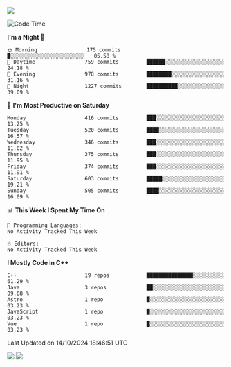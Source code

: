 ![](https://komarev.com/ghpvc/?username=lilpidgey&color=red)
<!--START_SECTION:waka-->
![Code Time](http://img.shields.io/badge/Code%20Time-1%2C491%20hrs%2018%20mins-blue)

**I'm a Night 🦉** 

```text
🌞 Morning                175 commits         █░░░░░░░░░░░░░░░░░░░░░░░░   05.58 % 
🌆 Daytime                759 commits         ██████░░░░░░░░░░░░░░░░░░░   24.18 % 
🌃 Evening                978 commits         ████████░░░░░░░░░░░░░░░░░   31.16 % 
🌙 Night                  1227 commits        ██████████░░░░░░░░░░░░░░░   39.09 % 
```
📅 **I'm Most Productive on Saturday** 

```text
Monday                   416 commits         ███░░░░░░░░░░░░░░░░░░░░░░   13.25 % 
Tuesday                  520 commits         ████░░░░░░░░░░░░░░░░░░░░░   16.57 % 
Wednesday                346 commits         ███░░░░░░░░░░░░░░░░░░░░░░   11.02 % 
Thursday                 375 commits         ███░░░░░░░░░░░░░░░░░░░░░░   11.95 % 
Friday                   374 commits         ███░░░░░░░░░░░░░░░░░░░░░░   11.91 % 
Saturday                 603 commits         █████░░░░░░░░░░░░░░░░░░░░   19.21 % 
Sunday                   505 commits         ████░░░░░░░░░░░░░░░░░░░░░   16.09 % 
```


📊 **This Week I Spent My Time On** 

```text
💬 Programming Languages: 
No Activity Tracked This Week

🔥 Editors: 
No Activity Tracked This Week
```

**I Mostly Code in C++** 

```text
C++                      19 repos            ███████████████░░░░░░░░░░   61.29 % 
Java                     3 repos             ██░░░░░░░░░░░░░░░░░░░░░░░   09.68 % 
Astro                    1 repo              █░░░░░░░░░░░░░░░░░░░░░░░░   03.23 % 
JavaScript               1 repo              █░░░░░░░░░░░░░░░░░░░░░░░░   03.23 % 
Vue                      1 repo              █░░░░░░░░░░░░░░░░░░░░░░░░   03.23 % 
```




 Last Updated on 14/10/2024 18:46:51 UTC
<!--END_SECTION:waka-->
![](https://hit.yhype.me/github/profile?user_id=42968544)
![](https://komarev.com/ghpvc/?lilpidgey)
